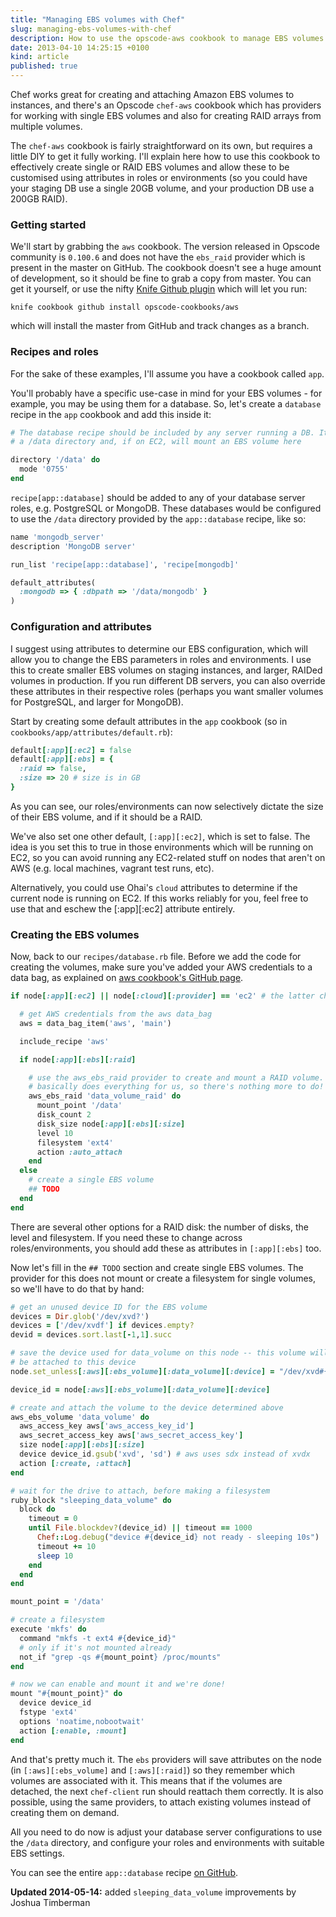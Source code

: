 ```yaml
---
title: "Managing EBS volumes with Chef"
slug: managing-ebs-volumes-with-chef
description: How to use the opscode-aws cookbook to manage EBS volumes on Chef nodes, with configurable attributes for different roles and environments
date: 2013-04-10 14:25:15 +0100
kind: article
published: true
---
```


Chef works great for creating and attaching Amazon EBS volumes to instances, and there's an Opscode `chef-aws` cookbook which has providers for working with single EBS volumes and also for creating RAID arrays from multiple volumes.

The `chef-aws` cookbook is fairly straightforward on its own, but requires a little DIY to get it fully working. I'll explain here how to use this cookbook to effectively create single or RAID EBS volumes and allow these to be customised using attributes in roles or environments (so you could have your staging DB use a single 20GB volume, and your production DB use a 200GB RAID).

<!-- more -->

### Getting started

We'll start by grabbing the `aws` cookbook. The version released in Opscode community is `0.100.6` and does not have the `ebs_raid` provider which is present in the master on GitHub. The cookbook doesn't see a huge amount of development, so it should be fine to grab a copy from master. You can get it yourself, or use the nifty [Knife Github plugin](https://github.com/websterclay/knife-github-cookbooks) which will let you run:

    knife cookbook github install opscode-cookbooks/aws

which will install the master from GitHub and track changes as a branch.

### Recipes and roles

For the sake of these examples, I'll assume you have a cookbook called `app`.

You'll probably have a specific use-case in mind for your EBS volumes - for example, you may be using them for a database. So, let's create a `database` recipe in the `app` cookbook and add this inside it:

``` ruby
# The database recipe should be included by any server running a DB. It creates
# a /data directory and, if on EC2, will mount an EBS volume here

directory '/data' do
  mode '0755'
end
```

`recipe[app::database]` should be added to any of your database server roles, e.g. PostgreSQL or MongoDB. These databases would be configured to use the `/data` directory provided by the `app::database` recipe, like so:

``` ruby
name 'mongodb_server'
description 'MongoDB server'

run_list 'recipe[app::database]', 'recipe[mongodb]'

default_attributes(
  :mongodb => { :dbpath => '/data/mongodb' }
)
```

### Configuration and attributes

I suggest using attributes to determine our EBS configuration, which will allow you to change the EBS parameters in roles and environments. I use this to create smaller EBS volumes on staging instances, and larger, RAIDed volumes in production. If you run different DB servers, you can also override these attributes in their respective roles (perhaps you want smaller volumes for PostgreSQL, and larger for MongoDB).

Start by creating some default attributes in the `app` cookbook (so in `cookbooks/app/attributes/default.rb`):

``` ruby
default[:app][:ec2] = false
default[:app][:ebs] = {
  :raid => false,
  :size => 20 # size is in GB
}
```

As you can see, our roles/environments can now selectively dictate the size of their EBS volume, and if it should be a RAID.

We've also set one other default, `[:app][:ec2]`, which is set to false. The idea is you set this to true in those environments which will be running on EC2, so you can avoid running any EC2-related stuff on nodes that aren't on AWS (e.g. local machines, vagrant test runs, etc).

Alternatively, you could use Ohai's `cloud` attributes to determine if the current node is running on EC2. If this works reliably for you, feel free to use that and eschew the [:app][:ec2] attribute entirely.

### Creating the EBS volumes

Now, back to our `recipes/database.rb` file. Before we add the code for creating the volumes, make sure you've added your AWS credentials to a data bag, as explained on [aws cookbook's GitHub page](https://github.com/opscode-cookbooks/aws#aws-credentials).

``` ruby
if node[:app][:ec2] || node[:cloud][:provider] == 'ec2' # the latter check uses Ohai's cloud detection

  # get AWS credentials from the aws data_bag
  aws = data_bag_item('aws', 'main')

  include_recipe 'aws'

  if node[:app][:ebs][:raid]

    # use the aws_ebs_raid provider to create and mount a RAID volume. This provider
    # basically does everything for us, so there's nothing more to do!
    aws_ebs_raid 'data_volume_raid' do
      mount_point '/data'
      disk_count 2
      disk_size node[:app][:ebs][:size]
      level 10
      filesystem 'ext4'
      action :auto_attach
    end
  else
    # create a single EBS volume
    ## TODO
  end
end
```

There are several other options for a RAID disk: the number of disks, the level and filesystem. If you need these to change across roles/environments, you should add these as attributes in `[:app][:ebs]` too.

Now let's fill in the `## TODO` section and create single EBS volumes. The provider for this does not mount or create a filesystem for single volumes, so we'll have to do that by hand:

``` ruby
# get an unused device ID for the EBS volume
devices = Dir.glob('/dev/xvd?')
devices = ['/dev/xvdf'] if devices.empty?
devid = devices.sort.last[-1,1].succ

# save the device used for data_volume on this node -- this volume will now always
# be attached to this device
node.set_unless[:aws][:ebs_volume][:data_volume][:device] = "/dev/xvd#{devid}"

device_id = node[:aws][:ebs_volume][:data_volume][:device]

# create and attach the volume to the device determined above
aws_ebs_volume 'data_volume' do
  aws_access_key aws['aws_access_key_id']
  aws_secret_access_key aws['aws_secret_access_key']
  size node[:app][:ebs][:size]
  device device_id.gsub('xvd', 'sd') # aws uses sdx instead of xvdx
  action [:create, :attach]
end

# wait for the drive to attach, before making a filesystem
ruby_block "sleeping_data_volume" do
  block do
    timeout = 0
    until File.blockdev?(device_id) || timeout == 1000
      Chef::Log.debug("device #{device_id} not ready - sleeping 10s")
      timeout += 10
      sleep 10
    end
  end
end

mount_point = '/data'

# create a filesystem
execute 'mkfs' do
  command "mkfs -t ext4 #{device_id}"
  # only if it's not mounted already
  not_if "grep -qs #{mount_point} /proc/mounts"
end

# now we can enable and mount it and we're done!
mount "#{mount_point}" do
  device device_id
  fstype 'ext4'
  options 'noatime,nobootwait'
  action [:enable, :mount]
end
```

And that's pretty much it. The `ebs` providers will save attributes on the node (in `[:aws][:ebs_volume]` and `[:aws][:raid]`) so they remember which volumes are associated with it. This means that if the volumes are detached, the next `chef-client` run should reattach them correctly. It is also possible, using the same providers, to attach existing volumes instead of creating them on demand.

All you need to do now is adjust your database server configurations to use the `/data` directory, and configure your roles and environments with suitable EBS settings.

You can see the entire `app::database` recipe [on GitHub](https://gist.github.com/clarkdave/5477434).

**Updated 2014-05-14:** added `sleeping_data_volume` improvements by Joshua Timberman